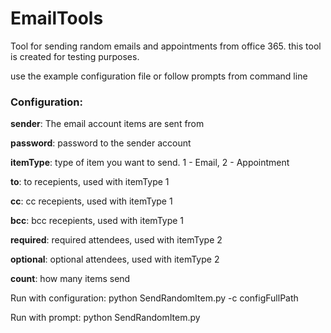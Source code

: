 # EmailTools
Tool for sending random emails and appointments from office 365.
this tool is created for testing purposes.

use the example configuration file or follow prompts from command line

### Configuration:
**sender**: The email account items are sent from 

**password**: password to the sender account 

**itemType**: type of item you want to send. 1 - Email, 2 - Appointment

**to**: to recepients, used with itemType 1

**cc**: cc recepients, used with itemType 1

**bcc**: bcc recepients, used with itemType 1

**required**: required attendees, used with itemType 2

**optional**: optional attendees, used with itemType 2

**count**: how many items send


Run with configuration: python SendRandomItem.py -c configFullPath

Run with prompt: python SendRandomItem.py 

